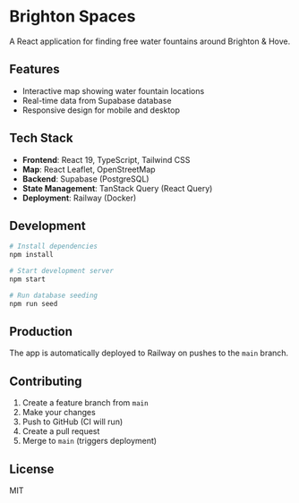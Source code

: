 # Brighton Spaces

A React application for finding free water fountains around Brighton & Hove.

## Features

- Interactive map showing water fountain locations
- Real-time data from Supabase database
- Responsive design for mobile and desktop

## Tech Stack

- **Frontend**: React 19, TypeScript, Tailwind CSS
- **Map**: React Leaflet, OpenStreetMap
- **Backend**: Supabase (PostgreSQL)
- **State Management**: TanStack Query (React Query)
- **Deployment**: Railway (Docker)

## Development

```bash
# Install dependencies
npm install

# Start development server
npm start

# Run database seeding
npm run seed
```

## Production

The app is automatically deployed to Railway on pushes to the `main` branch.

## Contributing

1. Create a feature branch from `main`
2. Make your changes
3. Push to GitHub (CI will run)
4. Create a pull request
5. Merge to `main` (triggers deployment)

## License

MIT
